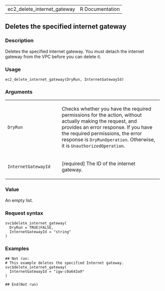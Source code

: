 <table style="width: 100%;">
<tbody>
<tr class="odd">
<td>ec2_delete_internet_gateway</td>
<td style="text-align: right;">R Documentation</td>
</tr>
</tbody>
</table>

## Deletes the specified internet gateway

### Description

Deletes the specified internet gateway. You must detach the internet
gateway from the VPC before you can delete it.

### Usage

    ec2_delete_internet_gateway(DryRun, InternetGatewayId)

### Arguments

<table>
<colgroup>
<col style="width: 35%" />
<col style="width: 65%" />
</colgroup>
<tbody>
<tr class="odd">
<td><code id="ec2_delete_internet_gateway_:_DryRun">DryRun</code></td>
<td><p>Checks whether you have the required permissions for the action,
without actually making the request, and provides an error response. If
you have the required permissions, the error response is
<code>DryRunOperation</code>. Otherwise, it is
<code>UnauthorizedOperation</code>.</p></td>
</tr>
<tr class="even">
<td><code
id="ec2_delete_internet_gateway_:_InternetGatewayId">InternetGatewayId</code></td>
<td><p>[required] The ID of the internet gateway.</p></td>
</tr>
</tbody>
</table>

### Value

An empty list.

### Request syntax

    svc$delete_internet_gateway(
      DryRun = TRUE|FALSE,
      InternetGatewayId = "string"
    )

### Examples

    ## Not run: 
    # This example deletes the specified Internet gateway.
    svc$delete_internet_gateway(
      InternetGatewayId = "igw-c0a643a9"
    )

    ## End(Not run)
